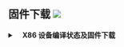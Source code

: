 
## 固件下载 [![](https://img.shields.io/badge/-支持设备、编译状态及固件下载-FFFFFF.svg)](#固件下载-)
<details>
 <summary><b>&nbsp;&nbsp;&nbsp; X86  设备编译状态及固件下载</b></summary>
    
<br/>
 
点击下表中 [![](https://img.shields.io/badge/设备-passing-32CD32.svg)](https://github.com/Sagit-chu/openwrt-ci/actions) 即可跳转到该设备固件下载页面
|   序号    |     X86设备  |   X86设备编译状态及下载链接 |   插件配置   | 备注说明   |
| :-----------------: | :-------------: |:-----------------: | :-----------------: |  :-----------------: | 
| 1 |   [![](https://img.shields.io/badge/OpenWrt-x86_(64位)-FFFFFF.svg)](https://github.com/Sagit-chu/openwrt-ci/blob/main/.github/workflows/x86_64.yml)    | [![](https://github.com/Sagit-chu/openwrt-ci/workflows/Build%20X86(64bit)%20OpenWrt/badge.svg)](https://github.com/Sagit-chu/openwrt-ci/actions/workflows/x86_64.yml) |[![](https://img.shields.io/badge/编译-配置-orange.svg)](https://github.com/Sagit-chu/openwrt-ci/blob/main/.config) |  |  

**提示：**[![](https://img.shields.io/badge/设备-passing-32CD32.svg)](https://github.com/Sagit-chu/openwrt-ci/actions) 标志为正常，[![](https://img.shields.io/badge/设备-failing-DC143C.svg)](https://github.com/Sagit-chu/openwrt-ci/actions) 或 [![](https://img.shields.io/badge/设备-no_status-A9A9A9.svg)](https://github.com/Sagit-chu/openwrt-ci/actions) 不代表所有编译均失败。请点击 [![](https://img.shields.io/badge/设备-状态-32CD32.svg)](https://github.com/Sagit-chu/openwrt-ci/actions) 到 **Actions** 进一步查看。

</details>
